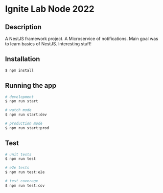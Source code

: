 # Ignite Lab Node 2022

## Description

A NestJS framework project. A Microservice of notifications.
Main goal was to learn basics of NestJS. Interesting stuff!

## Installation

```bash
$ npm install
```

## Running the app

```bash
# development
$ npm run start

# watch mode
$ npm run start:dev

# production mode
$ npm run start:prod
```

## Test

```bash
# unit tests
$ npm run test

# e2e tests
$ npm run test:e2e

# test coverage
$ npm run test:cov
```
